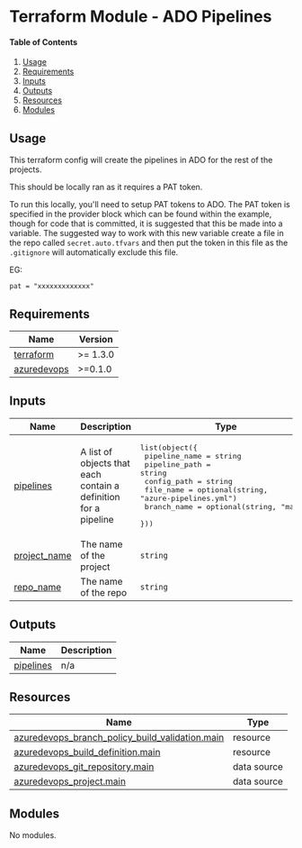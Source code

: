 # Terraform Module - ADO Pipelines

#### Table of Contents

1. [Usage](#usage)
2. [Requirements](#requirements)
3. [Inputs](#inputs)
4. [Outputs](#outputs)
5. [Resources](#resources)
6. [Modules](#modules)

## Usage

This terraform config will create the pipelines in ADO for the rest of the projects.

This should be locally ran as it requires a PAT token. 

To run this locally, you'll need to setup PAT tokens to ADO. The PAT token is specified in the provider block which can be found within the example, though for code that is committed, it is suggested that this be made into a variable. The suggested way to work with this new variable create a file in the repo called `secret.auto.tfvars` and then put the token in this file as the `.gitignore` will automatically exclude this file.

EG:

```
pat = "xxxxxxxxxxxxx" 
```

<!-- BEGIN_TF_DOCS -->
## Requirements

| Name | Version |
|------|---------|
| <a name="requirement_terraform"></a> [terraform](#requirement\_terraform) | >= 1.3.0 |
| <a name="requirement_azuredevops"></a> [azuredevops](#requirement\_azuredevops) | >=0.1.0 |

## Inputs

| Name | Description | Type | Default | Required |
|------|-------------|------|---------|:--------:|
| <a name="input_pipelines"></a> [pipelines](#input\_pipelines) | A list of objects that each contain a definition for a pipeline | <pre>list(object({<br>    pipeline_name = string<br>    pipeline_path = string<br>    config_path   = string<br>    file_name     = optional(string, "azure-pipelines.yml")<br>    branch_name   = optional(string, "main")<br>  }))</pre> | n/a | yes |
| <a name="input_project_name"></a> [project\_name](#input\_project\_name) | The name of the project | `string` | `"Terraform-Ops"` | no |
| <a name="input_repo_name"></a> [repo\_name](#input\_repo\_name) | The name of the repo | `string` | `"terraform-configs"` | no |

## Outputs

| Name | Description |
|------|-------------|
| <a name="output_pipelines"></a> [pipelines](#output\_pipelines) | n/a |

## Resources

| Name | Type |
|------|------|
| [azuredevops_branch_policy_build_validation.main](https://registry.terraform.io/providers/microsoft/azuredevops/latest/docs/resources/branch_policy_build_validation) | resource |
| [azuredevops_build_definition.main](https://registry.terraform.io/providers/microsoft/azuredevops/latest/docs/resources/build_definition) | resource |
| [azuredevops_git_repository.main](https://registry.terraform.io/providers/microsoft/azuredevops/latest/docs/data-sources/git_repository) | data source |
| [azuredevops_project.main](https://registry.terraform.io/providers/microsoft/azuredevops/latest/docs/data-sources/project) | data source |

## Modules

No modules.
<!-- END_TF_DOCS -->
